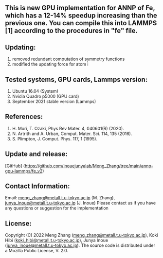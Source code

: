 ## This is new GPU implementation for ANNP of Fe, which has a 12-14% speedup increasing than the previous one. You can compile this into LAMMPS [1] according to the procedures in "fe" file.

## Updating:
1) removed redundant computation of symmetry functions 
2) modified the updating force for atom i

## Tested systems, GPU cards, Lammps version:
1) Ubuntu 16.04 (System)
2) Nvidia Quadro p5000 (GPU card)
3) September 2021 stable version (Lammps)

## References:
1) H. Mori, T. Ozaki, Phys Rev Mater. 4, 040601(R) (2020).
2) N. Artrith and A. Urban, Comput. Mater. Sci. 114, 135 (2016).
3) S. Plimpton, J. Comput. Phys. 117, 1 (1995).

## Update and release:
[GitHub] (https://github.com/inouejunyalab/Meng_Zhang/tree/main/annp-gpu-lammps/fe_v2)

## Contact Information:
Email: meng_zhang@metall.t.u-tokyo.ac.jp (M. Zhang), junya_inoue@metall.t.u-tokyo.ac.jp (J. Inoue)
Please contact us if you have any questions or suggestion for the implementation

## License:
Copyright (C) 2022 Meng Zhang (meng_zhang@metall.t.u-tokyo.ac.jp), Koki Hibi (koki_hibi@metall.t.u-tokyo.ac.jp), Junya Inoue (junya_inoue@metall.t.u-tokyo.ac.jp).
The source code is distributed under a Mozilla Public License, V. 2.0.
